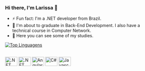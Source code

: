 ### Hi there, I'm Larissa 👋

- ⚡ Fun fact: I'm a .NET developer from Brazil.
- 🔭 I'm about to graduate in Back-End Development. I also have a technical course in Computer Network.
- 🌱 Here you can see some of my studies.


[![Top Linguagens](https://github-readme-stats.vercel.app/api/top-langs/?username=larislav&layout=compact)](https://github.com/anuraghazra/github-readme-stats)


  <div style="display: inline_block"><br>
    
  <img align="center" alt=".NET Core" height="30" width="40" src="https://cdn.jsdelivr.net/gh/devicons/devicon/icons/dotnetcore/dotnetcore-original.svg">
  <img align="center" alt=".NET" height="30" width="40" src="https://cdn.jsdelivr.net/gh/devicons/devicon/icons/dot-net/dot-net-original.svg">
  <img align="center" alt="Angular" height="30" width="40" src="https://cdn.jsdelivr.net/gh/devicons/devicon/icons/angularjs/angularjs-original.svg">
  <img align="center" alt="C#" height="30" width="40" src="https://cdn.jsdelivr.net/gh/devicons/devicon/icons/csharp/csharp-original.svg">
  <img align="center" alt="Javascript" height="30" width="40" src="https://cdn.jsdelivr.net/gh/devicons/devicon/icons/javascript/javascript-original.svg">
    
</div>
  
   ##
